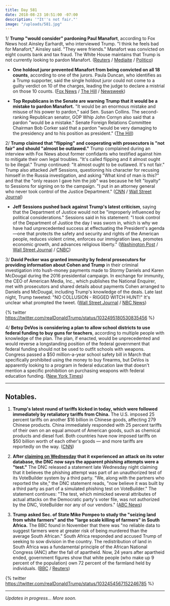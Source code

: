 ```yaml
---
title: Day 581
date: 2018-08-23 10:51:00 -07:00
description: '"It''s not fair."'
image: "/uploads/581.jpg"
---
```


1/ **Trump "would consider" pardoning Paul Manafort**, according to Fox News host Ainsley Earhardt, who interviewed Trump. "I think he feels bad for Manafort," Ainsley said. "They were friends." Manafort was convicted on eight counts bank and tax fraud. The White House maintains that Trump is not currently looking to pardon Manafort. ([Reuters](https://www.reuters.com/article/us-usa-trump-russia-manafort/trump-says-hes-considering-pardon-for-manafort-fox-news-reporter-idUSKCN1L806F) / [Mediaite](https://www.mediaite.com/donald-trump/trump-is-will-consider-pardoning-paul-manafort-fox-news-ainsley-earhardt-says/) / [Politico](https://www.politico.com/story/2018/08/22/will-donald-trump-pardon-paul-manafort-791510))

* **One holdout juror prevented Manafort from being convicted on all 18 counts**, according to one of the jurors. Paula Duncan, who identifies as a Trump supporter, said the single holdout juror could not come to a guilty verdict on 10 of the charges, leading the judge to declare a mistrial on those 10 counts. ([Fox News](http://thehill.com/homenews/news/403197-manafort-juror-one-holdout-prevented-ruling-on-all-18-counts) / [The Hill](http://thehill.com/homenews/news/403197-manafort-juror-one-holdout-prevented-ruling-on-all-18-counts) / [Newsweek](https://www.newsweek.com/paul-manafort-jury-holdout-trump-latest-1086699))

* **Top Republicans in the Senate are warning Trump that it would be a mistake to pardon Manafort.** "It would be an enormous mistake and misuse of his power to pardon," said Sen. Susan Collins. The second-ranking Republican senator, GOP Whip John Cornyn also said that a pardon "would be a mistake." Senate Foreign Relations Committee Chairman Bob Corker said that a pardon "would be very damaging to the presidency and to his position as president." ([The Hill](http://thehill.com/homenews/senate/403062-republicans-warn-trump-against-manafort-pardon))

2/ **Trump claimed that "flipping" and cooperating with prosecutors is "not fair" and should "almost be outlawed."** Trump complained during an interview with Fox News about former confidants who testified against him to mitigate their own legal troubles. "It's called flipping and it almost ought to be illegal." Trump continued: "It almost ought to be outlawed. It's not fair." Trump also attacked Jeff Sessions, questioning his character for recusing himself in the Russia investigation, and asking "What kind of man is this?" and that the "only reason I gave him the job" was because he felt "loyalty" to Sessions for signing on to the campaign. "I put in an attorney general who never took control of the Justice Department." ([CNN](https://www.cnn.com/2018/08/23/politics/trump-flipping-outlawed/index.html) / [Wall Street Journal](https://www.wsj.com/articles/trump-decries-law-enforcement-tactic-of-flipping-criminal-defendants-1535033248))

* **Jeff Sessions pushed back against Trump's latest criticism**, saying that the Department of Justice would not be "improperly influenced by political considerations." Sessions said in his statement: "I took control of the Department of Justice the day I was sworn in, which is why we have had unprecedented success at effectuating the President's agenda—one that protects the safety and security and rights of the American people, reduces violent crime, enforces our immigration laws, promotes economic growth, and advances religious liberty." ([Washington Post](https://www.washingtonpost.com/politics/trump-says-sessions-was-given-attorney-general-job-only-because-of-his-loyalty-during-campaign/2018/08/23/47d7c20c-a6c7-11e8-8fac-12e98c13528d_story.html) / [Wall Street Journal](https://www.wsj.com/articles/trump-decries-law-enforcement-tactic-of-flipping-criminal-defendants-1535033248) / [CNBC](https://www.cnbc.com/2018/08/23/jeff-sessions-pushes-back-against-trump-actions-of-doj-will-not-be-improperly-influenced-by-political-considerations.html))

3/ **David Pecker was granted immunity by federal prosecutors for providing information about Cohen and Trump** in their criminal investigation into hush-money payments made to Stormy Daniels and Karen McDougal during the 2016 presidential campaign. In exchange for immunity, the CEO of American Media, Inc., which publishes the National Enquirer, met with prosecutors and shared details about payments Cohen arranged to Daniels and McDougal, including Trump's knowledge of the deals. Late last night, Trump tweeted: "NO COLLUSION - RIGGED WITCH HUNT!" It's unclear what prompted the tweet. ([Wall Street Journal](https://www.wsj.com/articles/pecker-granted-immunity-in-cohen-case-1535041976) / [NBC News](https://www.nbcnews.com/politics/politics-news/david-pecker-ceo-national-enquirer-publisher-trump-friend-granted-immunity-n903206))

{% twitter https://twitter.com/realDonaldTrump/status/1032495180530835456 %}

4/ **Betsy DeVos is considering a plan to allow school districts to use federal funding to buy guns for teachers**, according to multiple people with knowledge of the plan. The plan, if enacted, would be unprecedented and would reverse a longstanding position of the federal government that federal funding should not be used to outfit schools with weapons. Congress passed a $50 million-a-year school safety bill in March that specifically prohibited using the money to buy firearms, but DeVos is apparently looking to a program in federal education law that doesn't mention a specific prohibition on purchasing weapons with federal education funding. ([New York Times](https://www.nytimes.com/2018/08/22/us/politics/betsy-devos-guns.html))

---

## Notables.

1. **Trump's latest round of tariffs kicked in today, which were followed immediately by retaliatory tariffs from China.** The U.S. imposed 25 percent tariffs on another $16 billion in Chinese goods, affecting 279 Chinese products. China immediately responded with 25 percent tariffs of their own on an equal amount of American goods, such as chemical products and diesel fuel. Both countries have now imposed tariffs on $50 billion worth of each other's goods — and more tariffs are reportedly on the way. ([CNN](https://www.cnn.com/2018/08/23/politics/china-us-tariffs/index.html))

2. **After [claiming on Wednesday](https://whatthefuckjusthappenedtoday.com/2018/08/22/day-580/#8-the-democratic-national-committee) that it experienced an attack on its voter database, the DNC now says the apparent phishing attempts were a "test."** The DNC released a statement late Wednesday night claiming that it believes the phishing attempt was part of an unauthorized test of its VoteBuilder system by a third party. "We, along with the partners who reported the site," the DNC statement reads, "now believe it was built by a third party as part of a simulated phishing test on VoteBuilder." The statement continues: "The test, which mimicked several attributes of actual attacks on the Democratic party's voter file, was not authorized by the DNC, VoteBuilder nor any of our vendors." ([ABC News](https://abcnews.go.com/Politics/dnc-now-earlier-attempt-hack-voter-database-unauthorized/story?id=57338192))

3. **Trump asked Sec. of State Mike Pompeo to study the "seizing land from white farmers" and the "large scale killing of farmers" in South Africa.** The BBC found in November that there was "no reliable data to suggest farmers were at greater risk of being murdered than the average South African." South Africa responded and accused Trump of seeking to sow division in the country. The redistribution of land in South Africa was a fundamental principle of the African National Congress (ANC) after the fall of apartheid. Now, 24 years after apartheid ended, government figures show that white people (who make up 9 percent of the population) own 72 percent of the farmland held by individuals. ([BBC](https://www.bbc.co.uk/news/world-africa-45282088) / [Reuters](https://www.yahoo.com/news/trump-says-asked-pompeo-look-south-african-land-032314925.html))

{% twitter https://twitter.com/realDonaldTrump/status/1032454567152246785 %}

---

*Updates in progress... More soon.*